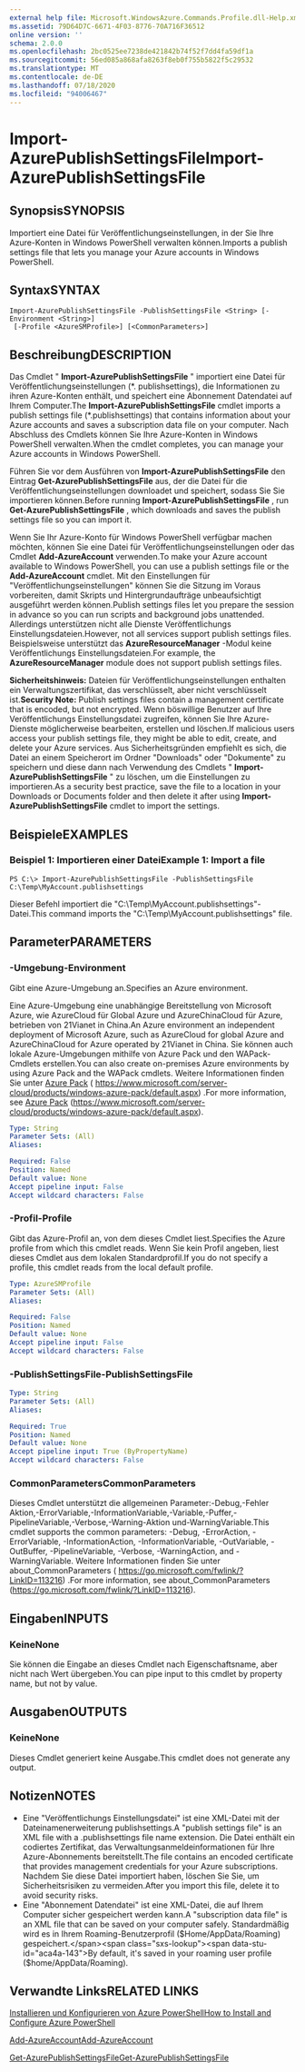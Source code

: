 ```yaml
---
external help file: Microsoft.WindowsAzure.Commands.Profile.dll-Help.xml
ms.assetid: 79D64D7C-6671-4F03-8776-70A716F36512
online version: ''
schema: 2.0.0
ms.openlocfilehash: 2bc0525ee7238de421842b74f52f7dd4fa59df1a
ms.sourcegitcommit: 56ed085a868afa8263f8eb0f755b5822f5c29532
ms.translationtype: MT
ms.contentlocale: de-DE
ms.lasthandoff: 07/18/2020
ms.locfileid: "94006467"
---
```

# <span data-ttu-id="aca4a-101">Import-AzurePublishSettingsFile</span><span class="sxs-lookup"><span data-stu-id="aca4a-101">Import-AzurePublishSettingsFile</span></span>

## <span data-ttu-id="aca4a-102">Synopsis</span><span class="sxs-lookup"><span data-stu-id="aca4a-102">SYNOPSIS</span></span>
<span data-ttu-id="aca4a-103">Importiert eine Datei für Veröffentlichungseinstellungen, in der Sie Ihre Azure-Konten in Windows PowerShell verwalten können.</span><span class="sxs-lookup"><span data-stu-id="aca4a-103">Imports a publish settings file that lets you manage your Azure accounts in Windows PowerShell.</span></span>

## <span data-ttu-id="aca4a-104">Syntax</span><span class="sxs-lookup"><span data-stu-id="aca4a-104">SYNTAX</span></span>

```
Import-AzurePublishSettingsFile -PublishSettingsFile <String> [-Environment <String>]
 [-Profile <AzureSMProfile>] [<CommonParameters>]
```

## <span data-ttu-id="aca4a-105">Beschreibung</span><span class="sxs-lookup"><span data-stu-id="aca4a-105">DESCRIPTION</span></span>
<span data-ttu-id="aca4a-106">Das Cmdlet " **Import-AzurePublishSettingsFile** " importiert eine Datei für Veröffentlichungseinstellungen (\*. publishsettings), die Informationen zu ihren Azure-Konten enthält, und speichert eine Abonnement Datendatei auf Ihrem Computer.</span><span class="sxs-lookup"><span data-stu-id="aca4a-106">The **Import-AzurePublishSettingsFile** cmdlet imports a publish settings file (\*.publishsettings) that contains information about your Azure accounts and saves a subscription data file on your computer.</span></span>
<span data-ttu-id="aca4a-107">Nach Abschluss des Cmdlets können Sie Ihre Azure-Konten in Windows PowerShell verwalten.</span><span class="sxs-lookup"><span data-stu-id="aca4a-107">When the cmdlet completes, you can manage your Azure accounts in Windows PowerShell.</span></span>

<span data-ttu-id="aca4a-108">Führen Sie vor dem Ausführen von **Import-AzurePublishSettingsFile** den Eintrag **Get-AzurePublishSettingsFile** aus, der die Datei für die Veröffentlichungseinstellungen downloadet und speichert, sodass Sie Sie importieren können.</span><span class="sxs-lookup"><span data-stu-id="aca4a-108">Before running **Import-AzurePublishSettingsFile** , run **Get-AzurePublishSettingsFile** , which downloads and saves the publish settings file so you can import it.</span></span>

<span data-ttu-id="aca4a-109">Wenn Sie Ihr Azure-Konto für Windows PowerShell verfügbar machen möchten, können Sie eine Datei für Veröffentlichungseinstellungen oder das Cmdlet **Add-AzureAccount** verwenden.</span><span class="sxs-lookup"><span data-stu-id="aca4a-109">To make your Azure account available to Windows PowerShell, you can use a publish settings file or the **Add-AzureAccount** cmdlet.</span></span>
<span data-ttu-id="aca4a-110">Mit den Einstellungen für "Veröffentlichungseinstellungen" können Sie die Sitzung im Voraus vorbereiten, damit Skripts und Hintergrundaufträge unbeaufsichtigt ausgeführt werden können.</span><span class="sxs-lookup"><span data-stu-id="aca4a-110">Publish settings files let you prepare the session in advance so you can run scripts and background jobs unattended.</span></span>
<span data-ttu-id="aca4a-111">Allerdings unterstützen nicht alle Dienste Veröffentlichungs Einstellungsdateien.</span><span class="sxs-lookup"><span data-stu-id="aca4a-111">However, not all services support publish settings files.</span></span>
<span data-ttu-id="aca4a-112">Beispielsweise unterstützt das **AzureResourceManager** -Modul keine Veröffentlichungs Einstellungsdateien.</span><span class="sxs-lookup"><span data-stu-id="aca4a-112">For example, the **AzureResourceManager** module does not support publish settings files.</span></span>

<span data-ttu-id="aca4a-113">**Sicherheitshinweis:** Dateien für Veröffentlichungseinstellungen enthalten ein Verwaltungszertifikat, das verschlüsselt, aber nicht verschlüsselt ist.</span><span class="sxs-lookup"><span data-stu-id="aca4a-113">**Security Note:** Publish settings files contain a management certificate that is encoded, but not encrypted.</span></span>
<span data-ttu-id="aca4a-114">Wenn böswillige Benutzer auf Ihre Veröffentlichungs Einstellungsdatei zugreifen, können Sie Ihre Azure-Dienste möglicherweise bearbeiten, erstellen und löschen.</span><span class="sxs-lookup"><span data-stu-id="aca4a-114">If  malicious users access your publish settings file,  they might be able to edit, create, and delete your Azure services.</span></span>
<span data-ttu-id="aca4a-115">Aus Sicherheitsgründen empfiehlt es sich, die Datei an einem Speicherort im Ordner "Downloads" oder "Dokumente" zu speichern und diese dann nach Verwendung des Cmdlets " **Import-AzurePublishSettingsFile** " zu löschen, um die Einstellungen zu importieren.</span><span class="sxs-lookup"><span data-stu-id="aca4a-115">As a security best practice, save the file to a location in your Downloads or Documents folder and then delete it after using **Import-AzurePublishSettingsFile** cmdlet to import the settings.</span></span>

## <span data-ttu-id="aca4a-116">Beispiele</span><span class="sxs-lookup"><span data-stu-id="aca4a-116">EXAMPLES</span></span>

### <span data-ttu-id="aca4a-117">Beispiel 1: Importieren einer Datei</span><span class="sxs-lookup"><span data-stu-id="aca4a-117">Example 1: Import a file</span></span>
```
PS C:\> Import-AzurePublishSettingsFile -PublishSettingsFile C:\Temp\MyAccount.publishsettings
```

<span data-ttu-id="aca4a-118">Dieser Befehl importiert die "C:\Temp\MyAccount.publishsettings"-Datei.</span><span class="sxs-lookup"><span data-stu-id="aca4a-118">This command imports the "C:\Temp\MyAccount.publishsettings" file.</span></span>

## <span data-ttu-id="aca4a-119">Parameter</span><span class="sxs-lookup"><span data-stu-id="aca4a-119">PARAMETERS</span></span>

### <span data-ttu-id="aca4a-120">-Umgebung</span><span class="sxs-lookup"><span data-stu-id="aca4a-120">-Environment</span></span>
<span data-ttu-id="aca4a-121">Gibt eine Azure-Umgebung an.</span><span class="sxs-lookup"><span data-stu-id="aca4a-121">Specifies an Azure environment.</span></span>

<span data-ttu-id="aca4a-122">Eine Azure-Umgebung eine unabhängige Bereitstellung von Microsoft Azure, wie AzureCloud für Global Azure und AzureChinaCloud für Azure, betrieben von 21Vianet in China.</span><span class="sxs-lookup"><span data-stu-id="aca4a-122">An Azure environment an independent deployment of Microsoft Azure, such as AzureCloud for global Azure and AzureChinaCloud for Azure operated by 21Vianet in China.</span></span>
<span data-ttu-id="aca4a-123">Sie können auch lokale Azure-Umgebungen mithilfe von Azure Pack und den WAPack-Cmdlets erstellen.</span><span class="sxs-lookup"><span data-stu-id="aca4a-123">You can also create on-premises Azure environments by using Azure Pack and the WAPack cmdlets.</span></span>
<span data-ttu-id="aca4a-124">Weitere Informationen finden Sie unter [Azure Pack](https://www.microsoft.com/server-cloud/products/windows-azure-pack/default.aspx)  ( https://www.microsoft.com/server-cloud/products/windows-azure-pack/default.aspx) .</span><span class="sxs-lookup"><span data-stu-id="aca4a-124">For more information, see [Azure Pack](https://www.microsoft.com/server-cloud/products/windows-azure-pack/default.aspx)  (https://www.microsoft.com/server-cloud/products/windows-azure-pack/default.aspx).</span></span>

```yaml
Type: String
Parameter Sets: (All)
Aliases: 

Required: False
Position: Named
Default value: None
Accept pipeline input: False
Accept wildcard characters: False
```

### <span data-ttu-id="aca4a-125">-Profil</span><span class="sxs-lookup"><span data-stu-id="aca4a-125">-Profile</span></span>
<span data-ttu-id="aca4a-126">Gibt das Azure-Profil an, von dem dieses Cmdlet liest.</span><span class="sxs-lookup"><span data-stu-id="aca4a-126">Specifies the Azure profile from which this cmdlet reads.</span></span> <span data-ttu-id="aca4a-127">Wenn Sie kein Profil angeben, liest dieses Cmdlet aus dem lokalen Standardprofil.</span><span class="sxs-lookup"><span data-stu-id="aca4a-127">If you do not specify a profile, this cmdlet reads from the local default profile.</span></span>

```yaml
Type: AzureSMProfile
Parameter Sets: (All)
Aliases: 

Required: False
Position: Named
Default value: None
Accept pipeline input: False
Accept wildcard characters: False
```

### <span data-ttu-id="aca4a-128">-PublishSettingsFile</span><span class="sxs-lookup"><span data-stu-id="aca4a-128">-PublishSettingsFile</span></span>
```yaml
Type: String
Parameter Sets: (All)
Aliases: 

Required: True
Position: Named
Default value: None
Accept pipeline input: True (ByPropertyName)
Accept wildcard characters: False
```

### <span data-ttu-id="aca4a-129">CommonParameters</span><span class="sxs-lookup"><span data-stu-id="aca4a-129">CommonParameters</span></span>
<span data-ttu-id="aca4a-130">Dieses Cmdlet unterstützt die allgemeinen Parameter:-Debug,-Fehler Aktion,-ErrorVariable,-InformationVariable,-Variable,-Puffer,-PipelineVariable,-Verbose,-Warning-Aktion und-WarningVariable.</span><span class="sxs-lookup"><span data-stu-id="aca4a-130">This cmdlet supports the common parameters: -Debug, -ErrorAction, -ErrorVariable, -InformationAction, -InformationVariable, -OutVariable, -OutBuffer, -PipelineVariable, -Verbose, -WarningAction, and -WarningVariable.</span></span> <span data-ttu-id="aca4a-131">Weitere Informationen finden Sie unter about_CommonParameters ( https://go.microsoft.com/fwlink/?LinkID=113216) .</span><span class="sxs-lookup"><span data-stu-id="aca4a-131">For more information, see about_CommonParameters (https://go.microsoft.com/fwlink/?LinkID=113216).</span></span>

## <span data-ttu-id="aca4a-132">Eingaben</span><span class="sxs-lookup"><span data-stu-id="aca4a-132">INPUTS</span></span>

### <span data-ttu-id="aca4a-133">Keine</span><span class="sxs-lookup"><span data-stu-id="aca4a-133">None</span></span>
<span data-ttu-id="aca4a-134">Sie können die Eingabe an dieses Cmdlet nach Eigenschaftsname, aber nicht nach Wert übergeben.</span><span class="sxs-lookup"><span data-stu-id="aca4a-134">You can pipe input to this cmdlet by property name, but not by value.</span></span>

## <span data-ttu-id="aca4a-135">Ausgaben</span><span class="sxs-lookup"><span data-stu-id="aca4a-135">OUTPUTS</span></span>

### <span data-ttu-id="aca4a-136">Keine</span><span class="sxs-lookup"><span data-stu-id="aca4a-136">None</span></span>
<span data-ttu-id="aca4a-137">Dieses Cmdlet generiert keine Ausgabe.</span><span class="sxs-lookup"><span data-stu-id="aca4a-137">This cmdlet does not generate any output.</span></span>

## <span data-ttu-id="aca4a-138">Notizen</span><span class="sxs-lookup"><span data-stu-id="aca4a-138">NOTES</span></span>
* <span data-ttu-id="aca4a-139">Eine "Veröffentlichungs Einstellungsdatei" ist eine XML-Datei mit der Dateinamenerweiterung publishsettings.</span><span class="sxs-lookup"><span data-stu-id="aca4a-139">A "publish settings file" is an XML file with a .publishsettings file name extension.</span></span> <span data-ttu-id="aca4a-140">Die Datei enthält ein codiertes Zertifikat, das Verwaltungsanmeldeinformationen für Ihre Azure-Abonnements bereitstellt.</span><span class="sxs-lookup"><span data-stu-id="aca4a-140">The file contains an encoded certificate that provides management credentials for your Azure subscriptions.</span></span> <span data-ttu-id="aca4a-141">Nachdem Sie diese Datei importiert haben, löschen Sie Sie, um Sicherheitsrisiken zu vermeiden.</span><span class="sxs-lookup"><span data-stu-id="aca4a-141">After you import this file, delete it to avoid security risks.</span></span>
* <span data-ttu-id="aca4a-142">Eine "Abonnement Datendatei" ist eine XML-Datei, die auf Ihrem Computer sicher gespeichert werden kann.</span><span class="sxs-lookup"><span data-stu-id="aca4a-142">A "subscription data file" is an XML file that can be saved on your computer safely.</span></span> <span data-ttu-id="aca4a-143">Standardmäßig wird es in Ihrem Roaming-Benutzerprofil ($Home/AppData/Roaming) gespeichert.</span><span class="sxs-lookup"><span data-stu-id="aca4a-143">By default, it's saved in your roaming user profile ($home/AppData/Roaming).</span></span>

## <span data-ttu-id="aca4a-144">Verwandte Links</span><span class="sxs-lookup"><span data-stu-id="aca4a-144">RELATED LINKS</span></span>

[<span data-ttu-id="aca4a-145">Installieren und Konfigurieren von Azure PowerShell</span><span class="sxs-lookup"><span data-stu-id="aca4a-145">How to Install and Configure Azure PowerShell</span></span>](https://azure.microsoft.com/documentation/articles/install-configure-powershell/)

[<span data-ttu-id="aca4a-146">Add-AzureAccount</span><span class="sxs-lookup"><span data-stu-id="aca4a-146">Add-AzureAccount</span></span>](./Add-AzureAccount.md)

[<span data-ttu-id="aca4a-147">Get-AzurePublishSettingsFile</span><span class="sxs-lookup"><span data-stu-id="aca4a-147">Get-AzurePublishSettingsFile</span></span>](./Get-AzurePublishSettingsFile.md)


